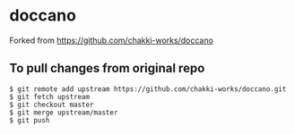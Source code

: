 # doccano

Forked from https://github.com/chakki-works/doccano

## To pull changes from original repo
```
$ git remote add upstream https://github.com/chakki-works/doccano.git
$ git fetch upstream
$ git checkout master
$ git merge upstream/master
$ git push
```

